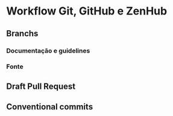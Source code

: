 # Workflow Git, GitHub e ZenHub
 
## Branchs

### Documentação e guidelines

### Fonte

## Draft Pull Request


## Conventional commits